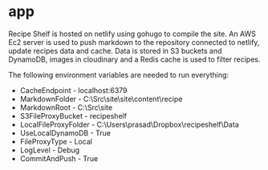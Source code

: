 # app
Recipe Shelf is hosted on netlify using gohugo to compile the site. An AWS Ec2 server is used to push markdown to the repository connected to netlify, update recipes data and cache. Data is stored in S3 buckets and DynamoDB, images in cloudinary and a Redis cache is used to filter recipes.

The following environment variables are needed to run everything:
  - CacheEndpoint - localhost:6379
  - MarkdownFolder - C:\Src\site\site\content\recipe
  - MarkdownRoot - C:\Src\site
  - S3FileProxyBucket - recipeshelf
  - LocalFileProxyFolder - C:\Users\prasad\Dropbox\recipeshelf\Data
  - UseLocalDynamoDB - True
  - FileProxyType - Local
  - LogLevel - Debug
  - CommitAndPush - True
